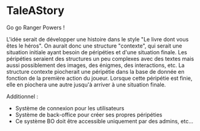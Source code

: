 # TaleAStory
Go go Ranger Powers ! 

L'idée serait de développer  une histoire dans le style "Le livre dont vous êtes le héros". 
On aurait donc une structure "contexte", qui serait une situation initiale ayant besoin de péripéties et d'une situation finale. 
Les péripéties seraient des structures un peu complexes avec des textes mais aussi possiblement des images, des énigmes, des interactions, etc. 
La structure contexte piocherait une péripétie dans la base de donnée en fonction de la première action du joueur. Lorsque cette péripétie est finie, elle en piochera une autre jusqu'à arriver à une situation finale.

Additionnel : 
- Système de connexion pour les utilisateurs
- Système de back-office pour créer ses propres péripéties
- Ce système BO doit être accessible uniquement par des admins, etc... 
